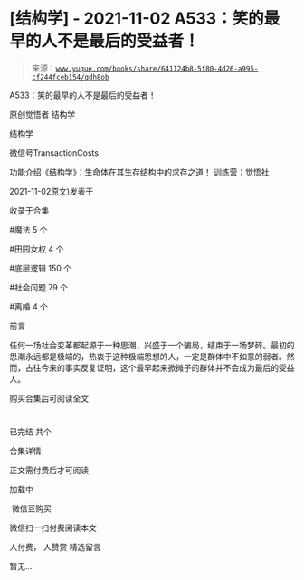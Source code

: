 # [结构学] - 2021-11-02 A533：笑的最早的人不是最后的受益者！

> 来源：[`www.yuque.com/books/share/641124b8-5f80-4d26-a995-cf244fceb154/qdh8ob`](https://www.yuque.com/books/share/641124b8-5f80-4d26-a995-cf244fceb154/qdh8ob)



A533：笑的最早的人不是最后的受益者！ 

原创觉悟者 结构学 

结构学 

微信号TransactionCosts 

功能介绍《结构学》：生命体在其生存结构中的求存之道！ 训练营：觉悟社 

2021-11-02[原文](https://mp.weixin.qq.com/s?__biz=MzIzMDYwOTM0Mg==&mid=2247486606&idx=1&sn=3d91850ed863d4eccccce8fbd3ae73c6&chksm=e8b1945fdfc61d4934be74c7a252c4bdb2a895c55dd781dd2aa4249482180ddbc6b5c1e2f63d#rd))发表于 

收录于合集 

#魔法 5 个 

#田园女权 4 个 

#底层逻辑 150 个 

#社会问题 79 个 

#离婚 4 个 

前言 

任何一场社会变革都起源于一种思潮，兴盛于一个骗局，结束于一场梦碎。最初的思潮永远都是极端的，热衷于这种极端思想的人，一定是群体中不如意的弱者。然而，古往今来的事实反复证明，这个最早起来掀摊子的群体并不会成为最后的受益人。 

购买合集后可阅读全文 

# 

已完结 共个 

合集详情 

正文需付费后才可阅读 

加载中 

 微信豆购买 

微信扫一扫付费阅读本文 

人付费， 人赞赏 <ne-h3 id="zYWpw" data-lake-id="zYWpw"><ne-heading-ext><ne-heading-anchor></ne-heading-anchor><ne-heading-fold></ne-heading-fold></ne-heading-ext><ne-heading-content>精选留言</ne-heading-content></ne-h3> 

暂无...